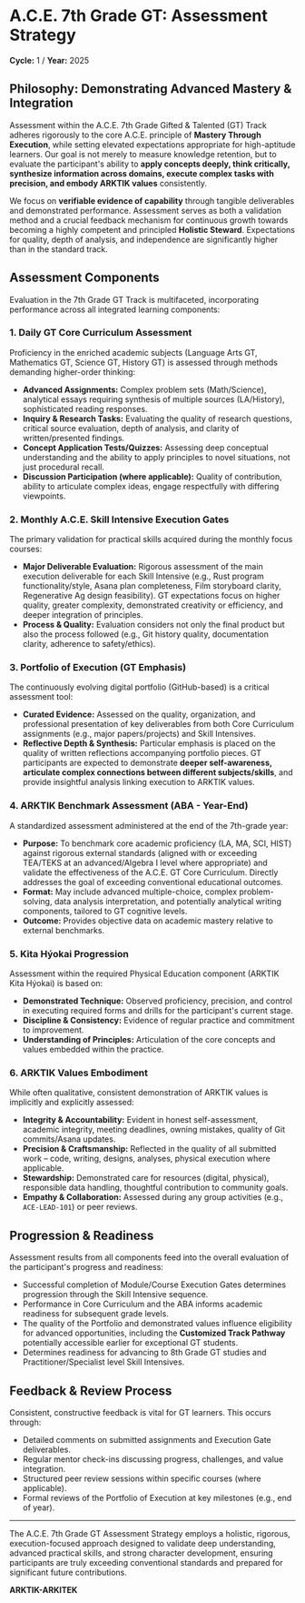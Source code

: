 # A.C.E. 7th Grade GT: Assessment Strategy

**Cycle:** 1 / **Year:** 2025

## Philosophy: Demonstrating Advanced Mastery & Integration

Assessment within the A.C.E. 7th Grade Gifted & Talented (GT) Track adheres rigorously to the core A.C.E. principle of **Mastery Through Execution**, while setting elevated expectations appropriate for high-aptitude learners. Our goal is not merely to measure knowledge retention, but to evaluate the participant's ability to **apply concepts deeply, think critically, synthesize information across domains, execute complex tasks with precision, and embody ARKTIK values** consistently.

We focus on **verifiable evidence of capability** through tangible deliverables and demonstrated performance. Assessment serves as both a validation method and a crucial feedback mechanism for continuous growth towards becoming a highly competent and principled **Holistic Steward**. Expectations for quality, depth of analysis, and independence are significantly higher than in the standard track.

## Assessment Components

Evaluation in the 7th Grade GT Track is multifaceted, incorporating performance across all integrated learning components:

### 1. Daily GT Core Curriculum Assessment

Proficiency in the enriched academic subjects (Language Arts GT, Mathematics GT, Science GT, History GT) is assessed through methods demanding higher-order thinking:

*   **Advanced Assignments:** Complex problem sets (Math/Science), analytical essays requiring synthesis of multiple sources (LA/History), sophisticated reading responses.
*   **Inquiry & Research Tasks:** Evaluating the quality of research questions, critical source evaluation, depth of analysis, and clarity of written/presented findings.
*   **Concept Application Tests/Quizzes:** Assessing deep conceptual understanding and the ability to apply principles to novel situations, not just procedural recall.
*   **Discussion Participation (where applicable):** Quality of contribution, ability to articulate complex ideas, engage respectfully with differing viewpoints.

### 2. Monthly A.C.E. Skill Intensive Execution Gates

The primary validation for practical skills acquired during the monthly focus courses:

*   **Major Deliverable Evaluation:** Rigorous assessment of the main execution deliverable for each Skill Intensive (e.g., Rust program functionality/style, Asana plan completeness, Film storyboard clarity, Regenerative Ag design feasibility). GT expectations focus on higher quality, greater complexity, demonstrated creativity or efficiency, and deeper integration of principles.
*   **Process & Quality:** Evaluation considers not only the final product but also the process followed (e.g., Git history quality, documentation clarity, adherence to safety/ethics).

### 3. Portfolio of Execution (GT Emphasis)

The continuously evolving digital portfolio (GitHub-based) is a critical assessment tool:

*   **Curated Evidence:** Assessed on the quality, organization, and professional presentation of key deliverables from both Core Curriculum assignments (e.g., major papers/projects) and Skill Intensives.
*   **Reflective Depth & Synthesis:** Particular emphasis is placed on the quality of written reflections accompanying portfolio pieces. GT participants are expected to demonstrate **deeper self-awareness, articulate complex connections between different subjects/skills**, and provide insightful analysis linking execution to ARKTIK values.

### 4. ARKTIK Benchmark Assessment (ABA - Year-End)

A standardized assessment administered at the end of the 7th-grade year:

*   **Purpose:** To benchmark core academic proficiency (LA, MA, SCI, HIST) against rigorous external standards (aligned with or exceeding TEA/TEKS at an advanced/Algebra I level where appropriate) and validate the effectiveness of the A.C.E. GT Core Curriculum. Directly addresses the goal of exceeding conventional educational outcomes.
*   **Format:** May include advanced multiple-choice, complex problem-solving, data analysis interpretation, and potentially analytical writing components, tailored to GT cognitive levels.
*   **Outcome:** Provides objective data on academic mastery relative to external benchmarks.

### 5. Kita Hýokai Progression

Assessment within the required Physical Education component (ARKTIK Kita Hýokai) is based on:

*   **Demonstrated Technique:** Observed proficiency, precision, and control in executing required forms and drills for the participant's current stage.
*   **Discipline & Consistency:** Evidence of regular practice and commitment to improvement.
*   **Understanding of Principles:** Articulation of the core concepts and values embedded within the practice.

### 6. ARKTIK Values Embodiment

While often qualitative, consistent demonstration of ARKTIK values is implicitly and explicitly assessed:

*   **Integrity & Accountability:** Evident in honest self-assessment, academic integrity, meeting deadlines, owning mistakes, quality of Git commits/Asana updates.
*   **Precision & Craftsmanship:** Reflected in the quality of all submitted work – code, writing, designs, analyses, physical execution where applicable.
*   **Stewardship:** Demonstrated care for resources (digital, physical), responsible data handling, thoughtful contribution to community goals.
*   **Empathy & Collaboration:** Assessed during any group activities (e.g., `ACE-LEAD-101`) or peer reviews.

## Progression & Readiness

Assessment results from all components feed into the overall evaluation of the participant's progress and readiness:

*   Successful completion of Module/Course Execution Gates determines progression through the Skill Intensive sequence.
*   Performance in Core Curriculum and the ABA informs academic readiness for subsequent grade levels.
*   The quality of the Portfolio and demonstrated values influence eligibility for advanced opportunities, including the **Customized Track Pathway** potentially accessible earlier for exceptional GT students.
*   Determines readiness for advancing to 8th Grade GT studies and Practitioner/Specialist level Skill Intensives.

## Feedback & Review Process

Consistent, constructive feedback is vital for GT learners. This occurs through:
*   Detailed comments on submitted assignments and Execution Gate deliverables.
*   Regular mentor check-ins discussing progress, challenges, and value integration.
*   Structured peer review sessions within specific courses (where applicable).
*   Formal reviews of the Portfolio of Execution at key milestones (e.g., end of year).

---

The A.C.E. 7th Grade GT Assessment Strategy employs a holistic, rigorous, execution-focused approach designed to validate deep understanding, advanced practical skills, and strong character development, ensuring participants are truly exceeding conventional standards and prepared for significant future contributions.

**ARKTIK-ARKITEK**
